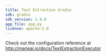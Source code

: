 ```yaml
---
title: Text Extraction Gradio
sdk: gradio
sdk_version: 1.0.0
app_file: app.py
license: apache-2.0
---
```


Check out the configuration reference at http://marieai.io/docs/TextExtractionExecutor

